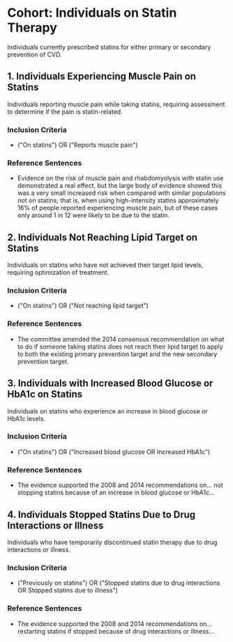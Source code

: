 # Cohort: Individuals on Statin Therapy
Individuals currently prescribed statins for either primary or secondary prevention of CVD.

## 1. Individuals Experiencing Muscle Pain on Statins
Individuals reporting muscle pain while taking statins, requiring assessment to determine if the pain is statin-related.

### Inclusion Criteria
- ("On statins") OR ("Reports muscle pain")

### Reference Sentences
- Evidence on the risk of muscle pain and rhabdomyolysis with statin use demonstrated a real effect, but the large body of evidence showed this was a very small increased risk when compared with similar populations not on statins; that is, when using high-intensity statins approximately 16% of people reported experiencing muscle pain, but of these cases only around 1 in 12 were likely to be due to the statin.

## 2. Individuals Not Reaching Lipid Target on Statins
Individuals on statins who have not achieved their target lipid levels, requiring optimization of treatment.

### Inclusion Criteria
- ("On statins") OR ("Not reaching lipid target")

### Reference Sentences
- The committee amended the 2014 consensus recommendation on what to do if someone taking statins does not reach their lipid target to apply to both the existing primary prevention target and the new secondary prevention target.

## 3. Individuals with Increased Blood Glucose or HbA1c on Statins
Individuals on statins who experience an increase in blood glucose or HbA1c levels.

### Inclusion Criteria
- ("On statins") OR ("Increased blood glucose OR Increased HbA1c")

### Reference Sentences
- The evidence supported the 2008 and 2014 recommendations on… not stopping statins because of an increase in blood glucose or HbA1c…

## 4. Individuals Stopped Statins Due to Drug Interactions or Illness
Individuals who have temporarily discontinued statin therapy due to drug interactions or illness.

### Inclusion Criteria
- ("Previously on statins") OR ("Stopped statins due to drug interactions OR Stopped statins due to illness")

### Reference Sentences
- The evidence supported the 2008 and 2014 recommendations on… restarting statins if stopped because of drug interactions or illness…

